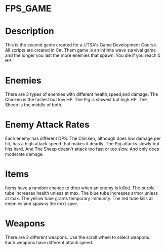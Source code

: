 # FPS_GAME

# Description
This is the second game created for a UTSA's Game Development Course. All scripts are created in C#. 
Them game is an infinite wave survival game and the longer you last the more enemies that spawn. 
You die if you reach 0 HP.

# Enemies
There are 3 types of enemies with different health,speed,and damage.
The Chicken is the fastest but low HP.
The Pig is slowest but high HP.
The Sheep is the middle of both. 

# Enemy Attack Rates
Each enemy has different DPS.
The Chicken, although does low damage per hit, has a high attack speed that makes it deadly.
The Pig attacks slowly but hits hard.
And The Sheep doesn't attack too fast or too slow. And only does moderate damage. 

# Items
Items have a random chance to drop when an enemy is killed. 
The purple tube increases health unless at max.
The blue tube increases armor unless at max. 
The yellow tube grants temporary Immunity.
The red tube kills all enemies and spawns the next save. 

# Weapons 
There are 3 different weapons. Use the scroll wheel to select weapons. 
Each weapons have different attack speed. 
